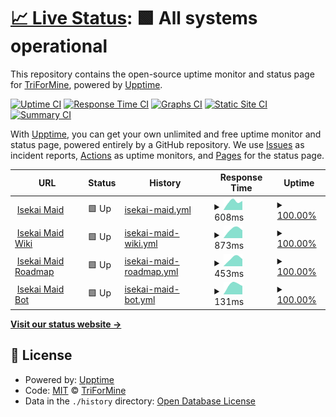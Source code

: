 # [📈 Live Status](https://status.isekaimaid.xyz): <!--live status--> **🟩 All systems operational**

This repository contains the open-source uptime monitor and status page for [TriForMine](https://www.isekaimaid.xyz/), powered by [Upptime](https://github.com/upptime/upptime).

[![Uptime CI](https://github.com/TriForMine/isekaimaid-uptime/workflows/Uptime%20CI/badge.svg)](https://github.com/TriForMine/isekaimaid-uptime/actions?query=workflow%3A%22Uptime+CI%22)
[![Response Time CI](https://github.com/TriForMine/isekaimaid-uptime/workflows/Response%20Time%20CI/badge.svg)](https://github.com/TriForMine/isekaimaid-uptime/actions?query=workflow%3A%22Response+Time+CI%22)
[![Graphs CI](https://github.com/TriForMine/isekaimaid-uptime/workflows/Graphs%20CI/badge.svg)](https://github.com/TriForMine/isekaimaid-uptime/actions?query=workflow%3A%22Graphs+CI%22)
[![Static Site CI](https://github.com/TriForMine/isekaimaid-uptime/workflows/Static%20Site%20CI/badge.svg)](https://github.com/TriForMine/isekaimaid-uptime/actions?query=workflow%3A%22Static+Site+CI%22)
[![Summary CI](https://github.com/TriForMine/isekaimaid-uptime/workflows/Summary%20CI/badge.svg)](https://github.com/TriForMine/isekaimaid-uptime/actions?query=workflow%3A%22Summary+CI%22)

With [Upptime](https://upptime.js.org), you can get your own unlimited and free uptime monitor and status page, powered entirely by a GitHub repository. We use [Issues](https://github.com/TriForMine/isekaimaid-uptime/issues) as incident reports, [Actions](https://github.com/TriForMine/isekaimaid-uptime/actions) as uptime monitors, and [Pages](https://status.isekaimaid.xyz) for the status page.

<!--start: status pages-->
<!-- This summary is generated by Upptime (https://github.com/upptime/upptime) -->
<!-- Do not edit this manually, your changes will be overwritten -->
<!-- prettier-ignore -->
| URL | Status | History | Response Time | Uptime |
| --- | ------ | ------- | ------------- | ------ |
| <img alt="" src="https://favicons.githubusercontent.com/www.isekaimaid.xyz" height="13"> [Isekai Maid](https://www.isekaimaid.xyz) | 🟩 Up | [isekai-maid.yml](https://github.com/TriForMine/isekaimaid-uptime/commits/HEAD/history/isekai-maid.yml) | <details><summary><img alt="Response time graph" src="./graphs/isekai-maid/response-time-week.png" height="20"> 608ms</summary><br><a href="https://status.isekaimaid.xyz/history/isekai-maid"><img alt="Response time 608" src="https://img.shields.io/endpoint?url=https%3A%2F%2Fraw.githubusercontent.com%2FTriForMine%2Fisekaimaid-uptime%2FHEAD%2Fapi%2Fisekai-maid%2Fresponse-time.json"></a><br><a href="https://status.isekaimaid.xyz/history/isekai-maid"><img alt="24-hour response time 608" src="https://img.shields.io/endpoint?url=https%3A%2F%2Fraw.githubusercontent.com%2FTriForMine%2Fisekaimaid-uptime%2FHEAD%2Fapi%2Fisekai-maid%2Fresponse-time-day.json"></a><br><a href="https://status.isekaimaid.xyz/history/isekai-maid"><img alt="7-day response time 608" src="https://img.shields.io/endpoint?url=https%3A%2F%2Fraw.githubusercontent.com%2FTriForMine%2Fisekaimaid-uptime%2FHEAD%2Fapi%2Fisekai-maid%2Fresponse-time-week.json"></a><br><a href="https://status.isekaimaid.xyz/history/isekai-maid"><img alt="30-day response time 608" src="https://img.shields.io/endpoint?url=https%3A%2F%2Fraw.githubusercontent.com%2FTriForMine%2Fisekaimaid-uptime%2FHEAD%2Fapi%2Fisekai-maid%2Fresponse-time-month.json"></a><br><a href="https://status.isekaimaid.xyz/history/isekai-maid"><img alt="1-year response time 608" src="https://img.shields.io/endpoint?url=https%3A%2F%2Fraw.githubusercontent.com%2FTriForMine%2Fisekaimaid-uptime%2FHEAD%2Fapi%2Fisekai-maid%2Fresponse-time-year.json"></a></details> | <details><summary><a href="https://status.isekaimaid.xyz/history/isekai-maid">100.00%</a></summary><a href="https://status.isekaimaid.xyz/history/isekai-maid"><img alt="All-time uptime 100.00%" src="https://img.shields.io/endpoint?url=https%3A%2F%2Fraw.githubusercontent.com%2FTriForMine%2Fisekaimaid-uptime%2FHEAD%2Fapi%2Fisekai-maid%2Fuptime.json"></a><br><a href="https://status.isekaimaid.xyz/history/isekai-maid"><img alt="24-hour uptime 100.00%" src="https://img.shields.io/endpoint?url=https%3A%2F%2Fraw.githubusercontent.com%2FTriForMine%2Fisekaimaid-uptime%2FHEAD%2Fapi%2Fisekai-maid%2Fuptime-day.json"></a><br><a href="https://status.isekaimaid.xyz/history/isekai-maid"><img alt="7-day uptime 100.00%" src="https://img.shields.io/endpoint?url=https%3A%2F%2Fraw.githubusercontent.com%2FTriForMine%2Fisekaimaid-uptime%2FHEAD%2Fapi%2Fisekai-maid%2Fuptime-week.json"></a><br><a href="https://status.isekaimaid.xyz/history/isekai-maid"><img alt="30-day uptime 100.00%" src="https://img.shields.io/endpoint?url=https%3A%2F%2Fraw.githubusercontent.com%2FTriForMine%2Fisekaimaid-uptime%2FHEAD%2Fapi%2Fisekai-maid%2Fuptime-month.json"></a><br><a href="https://status.isekaimaid.xyz/history/isekai-maid"><img alt="1-year uptime 100.00%" src="https://img.shields.io/endpoint?url=https%3A%2F%2Fraw.githubusercontent.com%2FTriForMine%2Fisekaimaid-uptime%2FHEAD%2Fapi%2Fisekai-maid%2Fuptime-year.json"></a></details>
| <img alt="" src="https://favicons.githubusercontent.com/wiki.isekaimaid.xyz" height="13"> [Isekai Maid Wiki](https://wiki.isekaimaid.xyz) | 🟩 Up | [isekai-maid-wiki.yml](https://github.com/TriForMine/isekaimaid-uptime/commits/HEAD/history/isekai-maid-wiki.yml) | <details><summary><img alt="Response time graph" src="./graphs/isekai-maid-wiki/response-time-week.png" height="20"> 873ms</summary><br><a href="https://status.isekaimaid.xyz/history/isekai-maid-wiki"><img alt="Response time 873" src="https://img.shields.io/endpoint?url=https%3A%2F%2Fraw.githubusercontent.com%2FTriForMine%2Fisekaimaid-uptime%2FHEAD%2Fapi%2Fisekai-maid-wiki%2Fresponse-time.json"></a><br><a href="https://status.isekaimaid.xyz/history/isekai-maid-wiki"><img alt="24-hour response time 873" src="https://img.shields.io/endpoint?url=https%3A%2F%2Fraw.githubusercontent.com%2FTriForMine%2Fisekaimaid-uptime%2FHEAD%2Fapi%2Fisekai-maid-wiki%2Fresponse-time-day.json"></a><br><a href="https://status.isekaimaid.xyz/history/isekai-maid-wiki"><img alt="7-day response time 873" src="https://img.shields.io/endpoint?url=https%3A%2F%2Fraw.githubusercontent.com%2FTriForMine%2Fisekaimaid-uptime%2FHEAD%2Fapi%2Fisekai-maid-wiki%2Fresponse-time-week.json"></a><br><a href="https://status.isekaimaid.xyz/history/isekai-maid-wiki"><img alt="30-day response time 873" src="https://img.shields.io/endpoint?url=https%3A%2F%2Fraw.githubusercontent.com%2FTriForMine%2Fisekaimaid-uptime%2FHEAD%2Fapi%2Fisekai-maid-wiki%2Fresponse-time-month.json"></a><br><a href="https://status.isekaimaid.xyz/history/isekai-maid-wiki"><img alt="1-year response time 873" src="https://img.shields.io/endpoint?url=https%3A%2F%2Fraw.githubusercontent.com%2FTriForMine%2Fisekaimaid-uptime%2FHEAD%2Fapi%2Fisekai-maid-wiki%2Fresponse-time-year.json"></a></details> | <details><summary><a href="https://status.isekaimaid.xyz/history/isekai-maid-wiki">100.00%</a></summary><a href="https://status.isekaimaid.xyz/history/isekai-maid-wiki"><img alt="All-time uptime 100.00%" src="https://img.shields.io/endpoint?url=https%3A%2F%2Fraw.githubusercontent.com%2FTriForMine%2Fisekaimaid-uptime%2FHEAD%2Fapi%2Fisekai-maid-wiki%2Fuptime.json"></a><br><a href="https://status.isekaimaid.xyz/history/isekai-maid-wiki"><img alt="24-hour uptime 100.00%" src="https://img.shields.io/endpoint?url=https%3A%2F%2Fraw.githubusercontent.com%2FTriForMine%2Fisekaimaid-uptime%2FHEAD%2Fapi%2Fisekai-maid-wiki%2Fuptime-day.json"></a><br><a href="https://status.isekaimaid.xyz/history/isekai-maid-wiki"><img alt="7-day uptime 100.00%" src="https://img.shields.io/endpoint?url=https%3A%2F%2Fraw.githubusercontent.com%2FTriForMine%2Fisekaimaid-uptime%2FHEAD%2Fapi%2Fisekai-maid-wiki%2Fuptime-week.json"></a><br><a href="https://status.isekaimaid.xyz/history/isekai-maid-wiki"><img alt="30-day uptime 100.00%" src="https://img.shields.io/endpoint?url=https%3A%2F%2Fraw.githubusercontent.com%2FTriForMine%2Fisekaimaid-uptime%2FHEAD%2Fapi%2Fisekai-maid-wiki%2Fuptime-month.json"></a><br><a href="https://status.isekaimaid.xyz/history/isekai-maid-wiki"><img alt="1-year uptime 100.00%" src="https://img.shields.io/endpoint?url=https%3A%2F%2Fraw.githubusercontent.com%2FTriForMine%2Fisekaimaid-uptime%2FHEAD%2Fapi%2Fisekai-maid-wiki%2Fuptime-year.json"></a></details>
| <img alt="" src="https://favicons.githubusercontent.com/board.isekaimaid.xyz" height="13"> [Isekai Maid Roadmap](https://board.isekaimaid.xyz) | 🟩 Up | [isekai-maid-roadmap.yml](https://github.com/TriForMine/isekaimaid-uptime/commits/HEAD/history/isekai-maid-roadmap.yml) | <details><summary><img alt="Response time graph" src="./graphs/isekai-maid-roadmap/response-time-week.png" height="20"> 453ms</summary><br><a href="https://status.isekaimaid.xyz/history/isekai-maid-roadmap"><img alt="Response time 453" src="https://img.shields.io/endpoint?url=https%3A%2F%2Fraw.githubusercontent.com%2FTriForMine%2Fisekaimaid-uptime%2FHEAD%2Fapi%2Fisekai-maid-roadmap%2Fresponse-time.json"></a><br><a href="https://status.isekaimaid.xyz/history/isekai-maid-roadmap"><img alt="24-hour response time 453" src="https://img.shields.io/endpoint?url=https%3A%2F%2Fraw.githubusercontent.com%2FTriForMine%2Fisekaimaid-uptime%2FHEAD%2Fapi%2Fisekai-maid-roadmap%2Fresponse-time-day.json"></a><br><a href="https://status.isekaimaid.xyz/history/isekai-maid-roadmap"><img alt="7-day response time 453" src="https://img.shields.io/endpoint?url=https%3A%2F%2Fraw.githubusercontent.com%2FTriForMine%2Fisekaimaid-uptime%2FHEAD%2Fapi%2Fisekai-maid-roadmap%2Fresponse-time-week.json"></a><br><a href="https://status.isekaimaid.xyz/history/isekai-maid-roadmap"><img alt="30-day response time 453" src="https://img.shields.io/endpoint?url=https%3A%2F%2Fraw.githubusercontent.com%2FTriForMine%2Fisekaimaid-uptime%2FHEAD%2Fapi%2Fisekai-maid-roadmap%2Fresponse-time-month.json"></a><br><a href="https://status.isekaimaid.xyz/history/isekai-maid-roadmap"><img alt="1-year response time 453" src="https://img.shields.io/endpoint?url=https%3A%2F%2Fraw.githubusercontent.com%2FTriForMine%2Fisekaimaid-uptime%2FHEAD%2Fapi%2Fisekai-maid-roadmap%2Fresponse-time-year.json"></a></details> | <details><summary><a href="https://status.isekaimaid.xyz/history/isekai-maid-roadmap">100.00%</a></summary><a href="https://status.isekaimaid.xyz/history/isekai-maid-roadmap"><img alt="All-time uptime 100.00%" src="https://img.shields.io/endpoint?url=https%3A%2F%2Fraw.githubusercontent.com%2FTriForMine%2Fisekaimaid-uptime%2FHEAD%2Fapi%2Fisekai-maid-roadmap%2Fuptime.json"></a><br><a href="https://status.isekaimaid.xyz/history/isekai-maid-roadmap"><img alt="24-hour uptime 100.00%" src="https://img.shields.io/endpoint?url=https%3A%2F%2Fraw.githubusercontent.com%2FTriForMine%2Fisekaimaid-uptime%2FHEAD%2Fapi%2Fisekai-maid-roadmap%2Fuptime-day.json"></a><br><a href="https://status.isekaimaid.xyz/history/isekai-maid-roadmap"><img alt="7-day uptime 100.00%" src="https://img.shields.io/endpoint?url=https%3A%2F%2Fraw.githubusercontent.com%2FTriForMine%2Fisekaimaid-uptime%2FHEAD%2Fapi%2Fisekai-maid-roadmap%2Fuptime-week.json"></a><br><a href="https://status.isekaimaid.xyz/history/isekai-maid-roadmap"><img alt="30-day uptime 100.00%" src="https://img.shields.io/endpoint?url=https%3A%2F%2Fraw.githubusercontent.com%2FTriForMine%2Fisekaimaid-uptime%2FHEAD%2Fapi%2Fisekai-maid-roadmap%2Fuptime-month.json"></a><br><a href="https://status.isekaimaid.xyz/history/isekai-maid-roadmap"><img alt="1-year uptime 100.00%" src="https://img.shields.io/endpoint?url=https%3A%2F%2Fraw.githubusercontent.com%2FTriForMine%2Fisekaimaid-uptime%2FHEAD%2Fapi%2Fisekai-maid-roadmap%2Fuptime-year.json"></a></details>
| <img alt="" src="https://favicons.githubusercontent.com/null" height="13"> [Isekai Maid Bot](server.isekaimaid.xyz) | 🟩 Up | [isekai-maid-bot.yml](https://github.com/TriForMine/isekaimaid-uptime/commits/HEAD/history/isekai-maid-bot.yml) | <details><summary><img alt="Response time graph" src="./graphs/isekai-maid-bot/response-time-week.png" height="20"> 131ms</summary><br><a href="https://status.isekaimaid.xyz/history/isekai-maid-bot"><img alt="Response time 131" src="https://img.shields.io/endpoint?url=https%3A%2F%2Fraw.githubusercontent.com%2FTriForMine%2Fisekaimaid-uptime%2FHEAD%2Fapi%2Fisekai-maid-bot%2Fresponse-time.json"></a><br><a href="https://status.isekaimaid.xyz/history/isekai-maid-bot"><img alt="24-hour response time 131" src="https://img.shields.io/endpoint?url=https%3A%2F%2Fraw.githubusercontent.com%2FTriForMine%2Fisekaimaid-uptime%2FHEAD%2Fapi%2Fisekai-maid-bot%2Fresponse-time-day.json"></a><br><a href="https://status.isekaimaid.xyz/history/isekai-maid-bot"><img alt="7-day response time 131" src="https://img.shields.io/endpoint?url=https%3A%2F%2Fraw.githubusercontent.com%2FTriForMine%2Fisekaimaid-uptime%2FHEAD%2Fapi%2Fisekai-maid-bot%2Fresponse-time-week.json"></a><br><a href="https://status.isekaimaid.xyz/history/isekai-maid-bot"><img alt="30-day response time 131" src="https://img.shields.io/endpoint?url=https%3A%2F%2Fraw.githubusercontent.com%2FTriForMine%2Fisekaimaid-uptime%2FHEAD%2Fapi%2Fisekai-maid-bot%2Fresponse-time-month.json"></a><br><a href="https://status.isekaimaid.xyz/history/isekai-maid-bot"><img alt="1-year response time 131" src="https://img.shields.io/endpoint?url=https%3A%2F%2Fraw.githubusercontent.com%2FTriForMine%2Fisekaimaid-uptime%2FHEAD%2Fapi%2Fisekai-maid-bot%2Fresponse-time-year.json"></a></details> | <details><summary><a href="https://status.isekaimaid.xyz/history/isekai-maid-bot">100.00%</a></summary><a href="https://status.isekaimaid.xyz/history/isekai-maid-bot"><img alt="All-time uptime 100.00%" src="https://img.shields.io/endpoint?url=https%3A%2F%2Fraw.githubusercontent.com%2FTriForMine%2Fisekaimaid-uptime%2FHEAD%2Fapi%2Fisekai-maid-bot%2Fuptime.json"></a><br><a href="https://status.isekaimaid.xyz/history/isekai-maid-bot"><img alt="24-hour uptime 100.00%" src="https://img.shields.io/endpoint?url=https%3A%2F%2Fraw.githubusercontent.com%2FTriForMine%2Fisekaimaid-uptime%2FHEAD%2Fapi%2Fisekai-maid-bot%2Fuptime-day.json"></a><br><a href="https://status.isekaimaid.xyz/history/isekai-maid-bot"><img alt="7-day uptime 100.00%" src="https://img.shields.io/endpoint?url=https%3A%2F%2Fraw.githubusercontent.com%2FTriForMine%2Fisekaimaid-uptime%2FHEAD%2Fapi%2Fisekai-maid-bot%2Fuptime-week.json"></a><br><a href="https://status.isekaimaid.xyz/history/isekai-maid-bot"><img alt="30-day uptime 100.00%" src="https://img.shields.io/endpoint?url=https%3A%2F%2Fraw.githubusercontent.com%2FTriForMine%2Fisekaimaid-uptime%2FHEAD%2Fapi%2Fisekai-maid-bot%2Fuptime-month.json"></a><br><a href="https://status.isekaimaid.xyz/history/isekai-maid-bot"><img alt="1-year uptime 100.00%" src="https://img.shields.io/endpoint?url=https%3A%2F%2Fraw.githubusercontent.com%2FTriForMine%2Fisekaimaid-uptime%2FHEAD%2Fapi%2Fisekai-maid-bot%2Fuptime-year.json"></a></details>

<!--end: status pages-->

[**Visit our status website →**](https://status.isekaimaid.xyz)

## 📄 License

- Powered by: [Upptime](https://github.com/upptime/upptime)
- Code: [MIT](./LICENSE) © [TriForMine](https://www.isekaimaid.xyz/)
- Data in the `./history` directory: [Open Database License](https://opendatacommons.org/licenses/odbl/1-0/)
